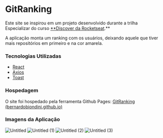 # GitRanking

Este site se inspirou em um projeto desenvolvido durante a trilha Especializar do curso [**Discover da Rocketseat](https://app.rocketseat.com.br/discover).**

A aplicação monta um ranking com os usuários, deixando aquele que tiver mais repositórios em primeiro e na cor amarela.

### Tecnologias Utilizadas

- [React](https://reactjs.org/)
- [Axios](https://axios-http.com/ptbr/docs/intro)
- [Toast](https://react-hot-toast.com/)

### Hospedagem

O site foi hospedado pela ferramenta Github Pages: [GitRanking (bernardobiondini.github.io)](https://bernardobiondini.github.io/gitranking/)

### Imagens da Aplicação

![Untitled](https://user-images.githubusercontent.com/83314995/199508408-e02d8a34-1a9b-4206-8cbc-710101e7dec4.png)
![Untitled (1)](https://user-images.githubusercontent.com/83314995/199508456-4772ee3d-d0c6-482a-bebb-dc14ac32bf53.png)
![Untitled (2)](https://user-images.githubusercontent.com/83314995/199508472-9b9f75a4-9bef-4a67-a807-dc788284c7a4.png)
![Untitled (3)](https://user-images.githubusercontent.com/83314995/199508490-a41d451f-6944-4146-bbcb-2746894778b0.png)
